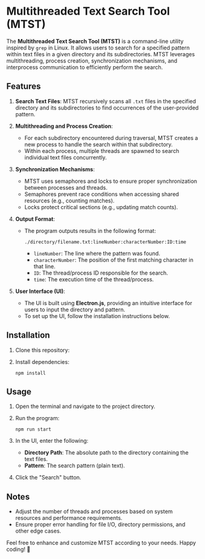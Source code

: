 # Multithreaded Text Search Tool (MTST)

The **Multithreaded Text Search Tool (MTST)** is a command-line utility inspired by `grep` in Linux. It allows users to search for a specified pattern within text files in a given directory and its subdirectories. MTST leverages multithreading, process creation, synchronization mechanisms, and interprocess communication to efficiently perform the search.

## Features

1. **Search Text Files**: MTST recursively scans all `.txt` files in the specified directory and its subdirectories to find occurrences of the user-provided pattern.

2. **Multithreading and Process Creation**:
   - For each subdirectory encountered during traversal, MTST creates a new process to handle the search within that subdirectory.
   - Within each process, multiple threads are spawned to search individual text files concurrently.

3. **Synchronization Mechanisms**:
   - MTST uses semaphores and locks to ensure proper synchronization between processes and threads.
   - Semaphores prevent race conditions when accessing shared resources (e.g., counting matches).
   - Locks protect critical sections (e.g., updating match counts).

4. **Output Format**:
   - The program outputs results in the following format:
     ```
     ./directory/filename.txt:lineNumber:characterNumber:ID:time
     ```
     - `lineNumber`: The line where the pattern was found.
     - `characterNumber`: The position of the first matching character in that line.
     - `ID`: The thread/process ID responsible for the search.
     - `time`: The execution time of the thread/process.

5. **User Interface (UI)**:
   - The UI is built using **Electron.js**, providing an intuitive interface for users to input the directory and pattern.
   - To set up the UI, follow the installation instructions below.

## Installation

1. Clone this repository:
 
2. Install dependencies:
   ```
   npm install
   ```

## Usage

1. Open the terminal and navigate to the project directory.

2. Run the program:
   ```
   npm run start
   ```

3. In the UI, enter the following:
   - **Directory Path**: The absolute path to the directory containing the text files.
   - **Pattern**: The search pattern (plain text).

4. Click the "Search" button.



## Notes

- Adjust the number of threads and processes based on system resources and performance requirements.
- Ensure proper error handling for file I/O, directory permissions, and other edge cases.

Feel free to enhance and customize MTST according to your needs. Happy coding! 🚀